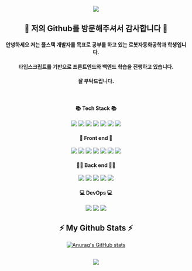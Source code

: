 <p align="center">
  <img src="https://capsule-render.vercel.app/api?type=waving&color=40AEF0&height=220&section=header&text=I Love Typescript!&fontSize=70" />
</p>  

## <div align="center"> 👋 저의 Github를 방문해주셔서 감사합니다 👋 </div>
#### <div align="center"> 안녕하세요 저는 풀스택 개발자를 목표로 공부를 하고 있는 로봇자동화공학과 학생입니다. </div>
#### <div align="center"> 타입스크립트를 기반으로 프론트엔드와 백엔드 학습을 진행하고 있습니다. </div>
#### <div align="center"> 잘 부탁드립니다. </div>
   
#### <div align="center"> 📚 Tech Stack 📚 </div>
<div align="center"><img src="https://img.shields.io/badge/Html-E50914?style=flat-square&logo=Html5&logoColor=white"/> <img src="https://img.shields.io/badge/Css3-0078D7?style=flat-square&logo=css3&logoColor=white"/> <img src="https://img.shields.io/badge/Sass-CC6699?style=flat-square&logo=sass&logoColor=white"/> <img src="https://img.shields.io/badge/JQuery-0769AD?style=flat-square&logo=jQuery&logoColor=white"/> <img src="https://img.shields.io/badge/Javascript-F7DF1E?style=flat-square&logo=javascript&logoColor=white"/> <img src="https://img.shields.io/badge/Typescript-004088?style=flat-square&logo=typescript&logoColor=white"/> <img src="https://img.shields.io/badge/Python-3776AB?style=flat-square&logo=python&logoColor=white"/></div>    

#### <div align="center"> 🌈 Front end 🌈 </div>
<div align="center"><img src="https://img.shields.io/badge/React-40AEF0?style=flat-square&logo=react&logoColor=white"/> <img src="https://img.shields.io/badge/Redux-764ABC?style=flat-square&logo=redux&logoColor=white"/> <img src="https://img.shields.io/badge/Next.js-000000?style=flat-square&logo=next.js&logoColor=white"/> <img src="https://img.shields.io/badge/Vue-4FC08D?style=flat-square&logo=vue.js&logoColor=white"/> <img src="https://img.shields.io/badge/Vuex-25A768?style=flat-square&logo=XState&logoColor=white"/> <img src="https://img.shields.io/badge/Nuxt.js-00DC82?style=flat-square&logo=nuxt.js&logoColor=white"/> <img src="https://img.shields.io/badge/Bootstrap-7952B3?style=flat-square&logo=bootstrap&logoColor=white"/></div>  

#### <div align="center"> 👩‍💻 Back end 👩‍💻 </div>
<div align="center"><img src="https://img.shields.io/badge/Node.js-006600?style=flat-square&logo=Node.js&logoColor=white"/> <img src="https://img.shields.io/badge/Express-000000?style=flat-square&logo=express&logoColor=white"/> <img src="https://img.shields.io/badge/Nest.js-000000?style=flat-square&logo=nestjs&logoColor=red"/> <img src="https://img.shields.io/badge/MySQL-4479A1?style=flat-square&logo=mysql&logoColor=black"/> <img src="https://img.shields.io/badge/MongoDB-47A248?style=flat-square&logo=Mongodb&logoColor=white"/></div>  

#### <div align="center"> 💻 DevOps 💻 </div>
<div align="center"><img src="https://img.shields.io/badge/Amazon AWS-FF9900?style=flat-square&logo=AmazonAWS&logoColor=black"/> <img src="https://img.shields.io/badge/Docker-2496ED?style=flat-square&logo=Docker&logoColor=white"/> <img src="https://img.shields.io/badge/Kubernetes-326CE5?style=flat-square&logo=Kubernetes&logoColor=white"/></div>
  
## <div align="center">⚡ My Github Stats ⚡</div>
<div align="center">

[![Anurag's GitHub stats](https://github-readme-stats.vercel.app/api?username=shch989&hide_title=true&show_icons=true&include_all_commits=true&disable_animations=true&theme=vue)](https://github.com/anuraghazra/github-readme-stats)       
</div>  
  
## <p align="center"><img src="https://capsule-render.vercel.app/api?type=transparent&color=40AEF0&height=200&section=header&text=✨ Thank you! ✨&fontSize=70" /></p> 
<!--
**shch989/shch989** is a ✨ _special_ ✨ repository because its `README.md` (this file) appears on your GitHub profile.

Here are some ideas to get you started:

- 🔭 I’m currently working on ...
- 🌱 I’m currently learning ...
- 👯 I’m looking to collaborate on ...
- 🤔 I’m looking for help with ...
- 💬 Ask me about ...
- 📫 How to reach me: ...
- 😄 Pronouns: ...
- ⚡ Fun fact: ...
-->
